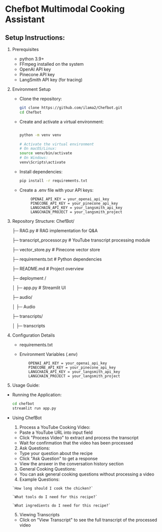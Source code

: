 # Chefbot Multimodal Cooking Assistant

## Setup Instructions:
1. Prerequisites
   - python 3.9+
   -  FFmpeg installed on the system
   -  OpenAI API key
   -  Pinecone API key
   -  LangSmith API key (for tracing)
2. Environment Setup
   -  Clone the repository:
       ```bash
      git clone https://github.com/ilama2/Chefbot.git
      cd Chefbot


   -  Create and activate a virtual environment:
      ```bash

      python -m venv venv
     
      # Activate the virtual environment
      # On macOS/Linux:
      source venv/bin/activate
      # On Windows:
      venv\Scripts\activate

   - Install dependencies:
      ```bash
      pip install -r requirements.txt
   - Create a .env file with your API keys:
     
              OPENAI_API_KEY = your_openai_api_key
              PINECONE_API_KEY = your_pinecone_api_key
              LANGCHAIN_API_KEY = your_langsmith_api_key
              LANGCHAIN_PROJECT = your_langsmith_project


 3. Repository Structure:
      ChefBot/
    
      ├─ RAG.py   # RAG implementation for Q&A
    
      ├─ transcript_processor.py  # YouTube transcript processing module
    
      ├─ vector_store.py # Pinecone vector store
    
      ├─ requirements.txt # Python dependencies
    
      ├─ README.md # Project overview
    
      ├─ deployment /
    
      │  ├─ app.py  # Streamlit UI
    
      ├─ audio/
    
      │  ├─ Audio
    
      ├─ transcripts/
    
      │  ├─ transcripts
    
5. Configuration Details
   -  requirements.txt
   -  Environment Variables (.env)
     
              OPENAI_API_KEY = your_openai_api_key
              PINECONE_API_KEY = your_pinecone_api_key
              LANGCHAIN_API_KEY = your_langsmith_api_key
              LANGCHAIN_PROJECT = your_langsmith_project
6.  Usage Guide:
   - Running the Application:
       ```bash
       cd chefbot
       streamlit run app.py
   - Using ChefBot
      1. Process a YouTube Cooking Video:
       - Paste a YouTube URL into input field
       - Click "Process Video" to extract and process the transcript
       - Wait for confirmation that the video has been processed
      2. Ask Questions:
       - Type your question about the recipe
       - Click "Ask Question" to get a response
       - View the answer in the conversation history section
      3. General Cooking Questions:
       - You can ask general cooking questions without processing a video
      4.  Example Questions:
         
         `How long should I cook the chicken?`
         
         `What tools do I need for this recipe?`
         
         `What ingredients do I need for this recipe?`
         
      5. Viewing Transcripts
       - Click on "View Transcript" to see the full transcript of the processed video

     
     
     
  
